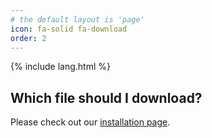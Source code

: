 ```yaml
---
# the default layout is 'page'
icon: fa-solid fa-download
order: 2
---
```


{% include lang.html %}

<h2>Which file should I download?</h2>

<p>Please check out our <a href="/installation">installation page</a>.</p>

<template id="release-template">
  <article class="card card-wrapper" style="border: 1px solid gray">
    <div class="card-body">
      <h2 slot="name" class="card-title" style="margin-top: 0">NAME</h2>
      <p slot="description" class="card-text content" style="white-space: pre-line; max-height: 6em; overflow-y: scroll"></p>
      <a slot="url" class="btn btn-primary" href="#">Download</a>
    </div>
  </article>
</template>

<section id="post-list"></section>

<script type="module">

  const getSlot = (el, name) => el.querySelector(`[slot="${name}"]`);

  const addRelease = async (repo, id) => {
    const response = await fetch(`https://api.github.com/repos/BTW-Community/${repo}/releases/${id}`);
    const release = await response.json();

    const template = document.getElementById("release-template");
    const element = template.content.cloneNode(true);

    getSlot(element, "name").textContent = release.name;
    getSlot(element, "description").textContent = release.body;
    getSlot(element, "url").href = release.assets[0].browser_download_url;

    return element;
  }

  const elements = await Promise.all([
    ["cursed-fabric-loader", "latest"],
    ["BTW-Public", "latest"]
  ].map(args => addRelease(...args)));

  const section = document.getElementById("post-list");
  section.append(...elements);

</script>
